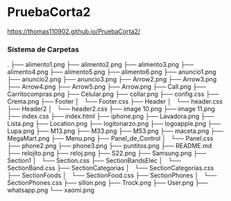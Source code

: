 # PruebaCorta2

https://thomas110902.github.io/PruebaCorta2/

### Sistema de Carpetas
.
├── alimento1.png
├── alimento2.png
├── alimento3.png
├── alimento4.png
├── alimento5.png
├── alimento6.png
├── anuncio1.png
├── anuncio2.png
├── anuncio3.png
├── Arrow2.png
├── Arrow3.png
├── Arrow4.png
├── Arrow5.png
├── Arrow.png
├── Call.png
├── Carritocompras.png
├── Celular.png
├── collar.png
├── config.css
├── Crema.png
├── Footer
│   └── Footer.css
├── Header
│   └── header.css
├── Header2
│   └── header2.css
├── image 10.png
├── image 11.png
├── index.css
├── index.html
├── iphone.png
├── Lavadora.png
├── Lista.png
├── Location.png
├── logitonarzo.png
├── logoapple.png
├── Lupa.png
├── M13.png
├── M33.png
├── M53.png
├── maceta.png
├── MegaMart.png
├── Menu.png
├── Panel_de_Control
│   └── Panel.css
├── phone2.png
├── phone3.png
├── puntitos.png
├── README.md
├── relojito.png
├── reloj.png
├── S22.png
├── Samsung.png
├── Section1
│   └── Section.css
├── SectionBandsElec
│   └── SectionBand.css
├── SectionCategorias
│   └── SectionCategorias.css
├── SectionFoods
│   └── SectionFood.css
├── SectionPhones
│   └── SectionPhones.css
├── sillon.png
├── Trock.png
├── User.png
├── whatsapp.png
└── xaomi.png
